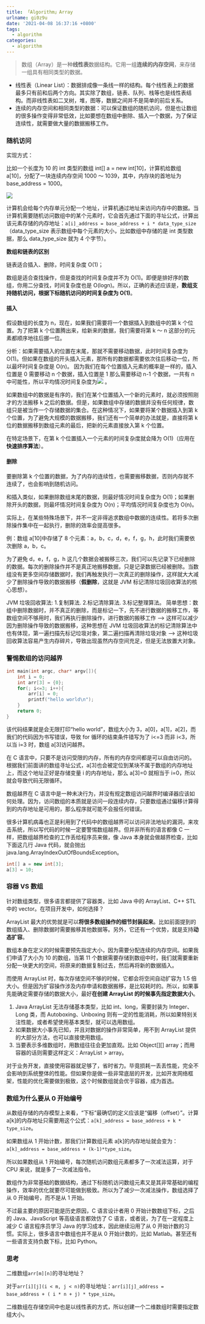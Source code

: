 ```yaml
---
title: 「Algorithm」Array
urlname: gi0z9u
date: '2021-04-08 16:37:16 +0800'
tags:
  - algorithm
categories:
  - algorithm
---
```


> 数组（Array）是一种**线性表**数据结构。它用一组**连续的内存空间**，来存储一组具有相同类型的数据。

- 线性表（Linear List）：数据排成像一条线一样的结构。每个线性表上的数据最多只有前和后两个方向。其实除了数组，链表、队列、栈等也是线性表结构。而非线性表如二叉树，堆，图等，数据之间并不是简单的前后关系。
- 连续的内存空间和相同类型的数据：可以保证数组的随机访问，但是也让数组的很多操作变得非常低效，比如要想在数组中删除、插入一个数据，为了保证连续性，就需要做大量的数据搬移工作。

### 随机访问

实现方式：

比如一个长度为 10 的 int 类型的数组 int[] a = new int[10]，计算机给数组 a[10]，分配了一块连续内存空间 1000 ～ 1039，其中，内存块的首地址为 base_address = 1000。

![](https://cdn.nlark.com/yuque/0/2021/jpeg/250093/1617871041179-4879e705-3ce3-41c1-90b1-67c3101be239.jpeg#align=left&display=inline&height=580&margin=%5Bobject%20Object%5D&originHeight=580&originWidth=1142&size=0&status=done&style=none&width=1142)

计算机会给每个内存单元分配一个地址，计算机通过地址来访问内存中的数据。当计算机需要随机访问数组中的某个元素时，它会首先通过下面的寻址公式，计算出该元素存储的内存地址：`a[i]_address = base_address + i * data_type_size`（data_type_size 表示数组中每个元素的大小，比如数组中存储的是 int 类型数据，那么 data_type_size 就为 4 个字节）。

**数组和链表的区别**

链表适合插入、删除，时间复杂度 O(1)；

数组是适合查找操作，但是查找的时间复杂度并不为 O(1)。即便是排好序的数组，你用二分查找，时间复杂度也是 O(logn)。所以，正确的表述应该是，**数组支持随机访问，根据下标随机访问的时间复杂度为 O(1)**。

#### 插入

假设数组的长度为 n，现在，如果我们需要将一个数据插入到数组中的第 k 个位置。为了把第 k 个位置腾出来，给新来的数据，我们需要将第 k ～ n 这部分的元素都顺序地往后挪一位。

分析：如果需要插入的位置在末尾，那就不需要移动数据，此时时间复杂度为 O(1)。但如果在数组的开头插入元素，那所有的数据都需要依次往后移动一位，所以最坏时间复杂度是 O(n)。 因为我们在每个位置插入元素的概率是一样的，插入位置是 0 需要移动 n 个数据，插入位置是 1 那么需要移动 n-1 个数据，一共有 n 中可能性，所以平均情况时间复杂度为![](<https://g.yuque.com/gr/latex?%5Cfrac%7B1%2B2%2B3%2B...%2Bn-1%2Bn%7D%7Bn%7D%20%3D%20O(n)#card=math&code=%5Cfrac%7B1%2B2%2B3%2B...%2Bn-1%2Bn%7D%7Bn%7D%20%3D%20O%28n%29>) 。

如果数组中的数据是有序的，我们在某个位置插入一个新的元素时，就必须按照刚才的方法搬移 k 之后的数据。但是，如果数组中存储的数据并没有任何规律，数组只是被当作一个存储数据的集合。在这种情况下，如果要将某个数据插入到第 k 个位置，为了避免大规模的数据搬移，我们还有一个简单的办法就是，直接将第 k 位的数据搬移到数组元素的最后，把新的元素直接放入第 k 个位置。

在特定场景下，在第 k 个位置插入一个元素的时间复杂度就会降为 O(1)（应用在**快速排序算法**）。

#### 删除

要删除第 k 个位置的数据，为了内存的连续性，也需要搬移数据，否则内存就不连续了，也会影响到随机访问。

和插入类似，如果删除数组末尾的数据，则最好情况时间复杂度为 O(1)；如果删除开头的数据，则最坏情况时间复杂度为 O(n)；平均情况时间复杂度也为 O(n)。

实际上，在某些特殊场景下，并不一定非得追求数组中数据的连续性。若将多次删除操作集中在一起执行，删除的效率会提高很多。

例：数组 a[10]中存储了 8 个元素：a，b，c，d，e，f，g，h，此时我们需要依次删除 a，b，c。

为了避免 d，e，f，g，h 这几个数据会被搬移三次，我们可以先记录下已经删除的数据。每次的删除操作并不是真正地搬移数据，只是记录数据已经被删除。当数组没有更多空间存储数据时，我们再触发执行一次真正的删除操作，这样就大大减少了删除操作导致的数据搬移（**假删除**，这就是 JVM 标记清除垃圾回收算法的核心思想）。

JVM 垃圾回收算法: 1.复制算法. 2.标记清除算法. 3.标记整理算法。 简单思想：数组中删除数据时，并不真正的删除，而是标记一下，先不进行数据的搬移工作，等数组空间不够用时，我们再执行删除操作，进行数据的搬移工作 --> 这样可以减少因为删除操作导致的数据搬移，这种思想在 JVM 垃圾回收算法的标记清除算法中也有体现，第一遍扫描先标记垃圾对象，第二遍扫描再清除垃圾对象 --> 这种垃圾回收算法容易产生内存碎片，导致出现虽然内存空间充足，但是无法放置大对象。

### 警惕数组的访问越界

```c
int main(int argc, char* argv[]){
    int i = 0;
    int arr[3] = {0};
    for(; i<=3; i++){
        arr[i] = 0;
        printf("hello world\n");
    }
    return 0;
}
```

该代码结果就是会无限打印“hello world”，数组大小为 3，a[0]，a[1]，a[2]，而我们的代码因为书写错误，导致 for 循环的结束条件错写为了 i<=3 而非 i<3，所以当 i=3 时，数组 a[3]访问越界。

在 C 语言中，只要不是访问受限的内存，所有的内存空间都是可以自由访问的。根据我们前面讲的数组寻址公式，a[3]也会被定位到某块不属于数组的内存地址上，而这个地址正好是存储变量 i 的内存地址，那么 a[3]=0 就相当于 i=0，所以就会导致代码无限循环。

数组越界在 C 语言中是一种未决行为，并没有规定数组访问越界时编译器应该如何处理。因为，访问数组的本质就是访问一段连续内存，只要数组通过偏移计算得到的内存地址是可用的，那么程序就可能不会报任何错误。

很多计算机病毒也正是利用到了代码中的数组越界可以访问非法地址的漏洞，来攻击系统，所以写代码的时候一定要警惕数组越界。但并非所有的语言都像 C 一样，把数组越界检查的工作丢给程序员来做，像 Java 本身就会做越界检查，比如下面这几行 Java 代码，就会抛出 java.lang.ArrayIndexOutOfBoundsException。

```java
int[] a = new int[3];
a[3] = 10;
```

### 容器 VS 数组

针对数组类型，很多语言都提供了容器类，比如 Java 中的 ArrayList、C++ STL 中的 vector。在项目开发中，如何选择？

ArrayList 最大的优势就是可以**将很多数组操作的细节封装起来**。比如前面提到的数组插入、删除数据时需要搬移其他数据等。另外，它还有一个优势，就是支持**动态扩容**。

数组本身在定义的时候需要预先指定大小，因为需要分配连续的内存空间。如果我们申请了大小为 10 的数组，当第 11 个数据需要存储到数组中时，我们就需要重新分配一块更大的空间，将原来的数据复制过去，然后再将新的数据插入。

而使用 ArrayList 时，每次存储空间不够的时候，它都会将空间自动扩容为 1.5 倍大小。但是因为扩容操作涉及内存申请和数据搬移，是比较耗时的。所以，如果事先能确定需要存储的数据大小，最好**在创建 ArrayList 的时候事先指定数据大小**。

1. Java ArrayList 无法存储基本类型，比如 int、long，需要封装为 Integer、Long 类，而 Autoboxing、Unboxing 则有一定的性能消耗，所以如果特别关注性能，或者希望使用基本类型，就可以选用数组。
1. 如果数据大小事先已知，并且对数据的操作非常简单，用不到 ArrayList 提供的大部分方法，也可以直接使用数组。
1. 当要表示多维数组时，用数组往往会更加直观。比如 Object[][] array；而用容器的话则需要这样定义：ArrayList > array。

对于业务开发，直接使用容器就足够了，省时省力。毕竟损耗一丢丢性能，完全不会影响到系统整体的性能。但如果你是做一些非常底层的开发，比如开发网络框架，性能的优化需要做到极致，这个时候数组就会优于容器，成为首选。

### 数组为什么要从 0 开始编号

从数组存储的内存模型上来看，“下标”最确切的定义应该是“偏移（offset）”。计算 a[k]的内存地址只需要用这个公式：`a[k]_address = base_address + k * type_size`。

如果数组从 1 开始计数，那我们计算数组元素 a[k]的内存地址就会变为：`a[k]_address = base_address + (k-1)*type_size`。

所以如果数组从 1 开始编号，每次随机访问数组元素都多了一次减法运算，对于 CPU 来说，就是多了一次减法指令。

数组作为非常基础的数据结构，通过下标随机访问数组元素又是其非常基础的编程操作，效率的优化就要尽可能做到极致。所以为了减少一次减法操作，数组选择了从 0 开始编号，而不是从 1 开始。

不过最主要的原因可能是历史原因，C 语言设计者用 0 开始计数数组下标，之后的 Java、JavaScript 等高级语言都效仿了 C 语言，或者说，为了在一定程度上减少 C 语言程序员学习 Java 的学习成本，因此继续沿用了从 0 开始计数的习惯。实际上，很多语言中数组也并不是从 0 开始计数的，比如 Matlab。甚至还有一些语言支持负数下标，比如 Python。

### 思考

二维数组`arr[m][n]`的寻址地址？

对于`arr[i][j](i < m, j < n)`的寻址地址：`arr[i][j]_address = base_address + ( i * n + j) * type_size`。

二维数组在存储空间中也是以线性表的方式，所以创建一个二维数组时需要指定数组大小。
